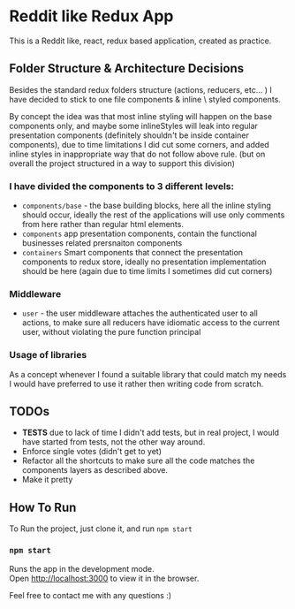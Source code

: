 
# Reddit like Redux App
This is a Reddit like, react, redux based application, created as practice.


## Folder Structure & Architecture Decisions
Besides the standard redux folders structure (actions, reducers, etc... )
I have decided to stick to one file components & inline \ styled components.

By concept the idea was that most inline styling will happen on the base components only,
and maybe some inlineStyles will leak into regular presentation components (definitely shouldn't be inside container components), due to time limitations I did cut some corners, and added inline styles in inappropriate way that do not follow above rule. (but on overall the project structured in a way to support this division)

### I have divided the components to 3 different levels:

* `components/base` - the base building blocks, here all the inline styling should occur, ideally the rest of the applications will use only comments from here rather than regular html elements.
* `components` app presentation components, contain the functional businesses related prersnaiton components
* `containers` Smart components that connect the presentation components to redux store, ideally no presentation implementation should be here (again due to time limits I sometimes did cut corners)

### Middleware

* `user` - the user middleware attaches the authenticated user to all actions, to make sure all reducers
have idiomatic access to the current user, without violating the pure function principal

### Usage of libraries
As a concept whenever I found a suitable library that could match my needs
I would have preferred to use it rather then writing code from scratch.

## TODOs
* **TESTS** due to lack of time I didn't add tests, but in real project, I would have started from tests, not the other way around.
* Enforce single votes (didn't get to yet)
* Refactor all the shortcuts to make sure all the code matches the components layers as described above.
* Make it pretty

## How To Run

To Run the project, just clone it, and run `npm start`
### `npm start`

Runs the app in the development mode.<br>
Open [http://localhost:3000](http://localhost:3000) to view it in the browser.


Feel free to contact me with any questions :)
